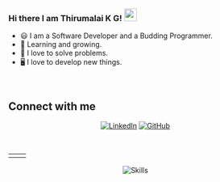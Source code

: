 ### Hi there I am Thirumalai K G! <img src="https://media.giphy.com/media/hvRJCLFzcasrR4ia7z/giphy.gif" width="25px">
- 😃 I am a Software Developer and a Budding Programmer.
- 🌱 Learning and growing.
- 🧩 I love to solve problems.
- 🖥️ I love to develop new things. 

</br>

## Connect with me
<p align="center">
<a href="https://www.linkedin.com/in/thirumalaikg/"><img alt="LinkedIn" title="My LinkedIn" src="https://img.shields.io/badge/linkedin-informational?style=for-the-badge&logo=linkedin&logoColor=white"/></a>
<a href="https://github.com/Thiru-Malai/"><img alt="GitHub" title="GitHub" src="https://img.shields.io/badge/github-black?style=for-the-badge&logo=Github&logoColor=white"/></a>
</p>

<br/>

<table>
  <tr>
    <td><img src="https://github-profile-summary-cards.vercel.app/api/cards/repos-per-language?username=Thiru-Malai&theme=github_dark" alt=""></td>
<td><img src="https://github-profile-summary-cards.vercel.app/api/cards/profile-details?username=Thiru-Malai&theme=github_dark" align="right" alt=""></td>
  </tr>
</table>
<p align="center">
<img align="center" src="https://skillicons.dev/icons?i=cpp,python,java,nodejs,html,javascript,php,mysql,mongodb,firebase,linux,figma,docker,react,blender,unity&perline=8" alt="Skills"></td>
</p>
